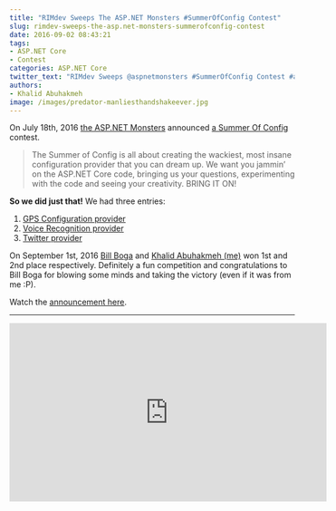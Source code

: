 ```yaml
---
title: "RIMdev Sweeps The ASP.NET Monsters #SummerOfConfig Contest"
slug: rimdev-sweeps-the-asp.net-monsters-summerofconfig-contest
date: 2016-09-02 08:43:21
tags:
- ASP.NET Core
- Contest
categories: ASP.NET Core
twitter_text: "RIMdev Sweeps @aspnetmonsters #SummerOfConfig Contest #aspnetcore"
authors: 
- Khalid Abuhakmeh
image: /images/predator-manliesthandshakeever.jpg
---
```


On July 18th, 2016 [the ASP.NET Monsters](https://twitter.com/aspnetmonsters) announced [a Summer Of Config](http://aspnetmonsters.com/2016/07/summerofconfig/) contest.

> The Summer of Config is all about creating the wackiest, most insane configuration provider that you can dream up. We want you jammin’ on the ASP.NET Core code, bringing us your questions, experimenting with the code and seeing your creativity. BRING IT ON!

**So we did just that!** We had three entries:

1. [GPS Configuration provider](https://www.billboga.com/posts/creating-a-gps-configuration-provider-for-aspnet-core-10)
2. [Voice Recognition provider](http://rimdev.io/speech-recognition-configuration-provider-for-asp.net-core/)
3. [Twitter provider](https://www.billboga.com/posts/creating-a-twitter-configuration-provider-for-aspnet-core-10)

On September 1st, 2016 [Bill Boga](http://billboga.com) and [Khalid Abuhakmeh (me)](http://khalidabuhakmeh.com) won 1st and 2nd place respectively. Definitely a fun competition and congratulations to Bill Boga for blowing some minds and taking the victory (even if it was from me :P).

Watch the [announcement here](https://channel9.msdn.com/Series/aspnetmonsters/ASPNET-Monsters-Summer-of-Config-Winners).

___

<iframe width="560" height="315" src="https://www.youtube.com/embed/GlkrErnguIE" frameborder="0" allowfullscreen></iframe>

